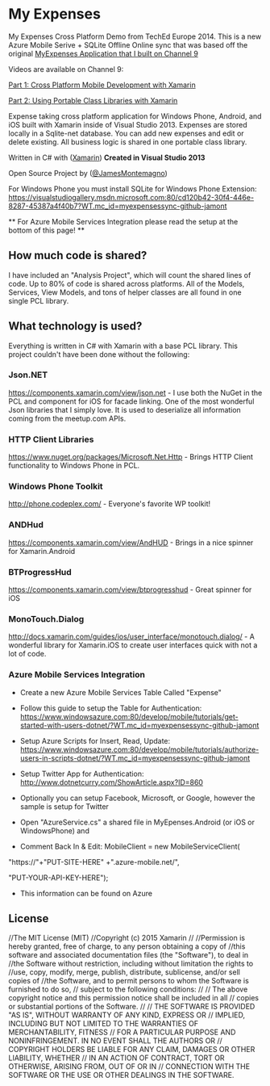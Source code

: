 My Expenses
==========

My Expenses Cross Platform Demo from TechEd Europe 2014. This is a new Azure Mobile Serive + SQLite Offline Online sync that was based off the original [MyExpenses Application that I built on Channel 9](http://www.github.com/jamesmontemagno/myexpenses)

Videos are available on Channel 9:

[Part 1: Cross Platform Mobile Development with Xamarin](https://channel9.msdn.com:80/Shows/Visual-Studio-Toolbox/Cross-Platform-Development-With-Xamarin?WT.mc_id=myexpensessync-github-jamont)

[Part 2: Using Portable Class Libraries with Xamarin](https://channel9.msdn.com:80/Shows/Visual-Studio-Toolbox/Using-Portable-Class-Libraries-with-Xamarin?WT.mc_id=myexpensessync-github-jamont)

Expense taking cross platform application for Windows Phone, Android, and iOS built with Xamarin inside of Visual Studio 2013. Expenses are stored locally in a Sqlite-net database. You can add new expenses and edit or delete existing. All business logic is shared in one portable class library.

Written in C# with ([Xamarin](http://www.xamarin.com))  **Created in Visual Studio 2013**

Open Source Project by ([@JamesMontemagno](http://www.twitter.com/jamesmontemagno)) 

For Windows Phone you must install SQLite for Windows Phone Extension: https://visualstudiogallery.msdn.microsoft.com:80/cd120b42-30f4-446e-8287-45387a4f40b7?WT.mc_id=myexpensessync-github-jamont

** For Azure Mobile Services Integration please read the setup at the bottom of this page! **

## How much code is shared?
I have included an "Analysis Project", which will count the shared lines of code. Up to 80% of code is shared across platforms. All of the Models, Services, View Models, and tons of helper classes are all found in one single PCL library. 

## What technology is used?
Everything is written in C# with Xamarin with a base PCL library. This project couldn't have been done without the following:

### Json.NET
https://components.xamarin.com/view/json.net - I use both the NuGet in the PCL and component for iOS for facade linking. One of the most wonderful Json libraries that I simply love. It is used to deserialize all information coming from the meetup.com APIs.

### HTTP Client Libraries
https://www.nuget.org/packages/Microsoft.Net.Http - Brings HTTP Client functionality to Windows Phone in PCL.

### Windows Phone Toolkit
http://phone.codeplex.com/ - Everyone's favorite WP toolkit!

### ANDHud
https://components.xamarin.com/view/AndHUD - Brings in a nice spinner for Xamarin.Android

### BTProgressHud
https://components.xamarin.com/view/btprogresshud - Great spinner for iOS

### MonoTouch.Dialog
http://docs.xamarin.com/guides/ios/user_interface/monotouch.dialog/ - A wonderful library for Xamarin.iOS to create user interfaces quick with not a lot of code.


### Azure Mobile Services Integration

* Create a new Azure Mobile Services Table Called "Expense"
* Follow this guide to setup the Table for Authentication: https://www.windowsazure.com:80/develop/mobile/tutorials/get-started-with-users-dotnet/?WT.mc_id=myexpensessync-github-jamont

* Setup Azure Scripts for Insert, Read, Update: https://www.windowsazure.com:80/develop/mobile/tutorials/authorize-users-in-scripts-dotnet/?WT.mc_id=myexpensessync-github-jamont

* Setup Twitter App for Authentication: http://www.dotnetcurry.com/ShowArticle.aspx?ID=860

* Optionally you can setup Facebook, Microsoft, or Google, however the sample is setup for Twitter

* Open "AzureService.cs" a shared file in MyEpenses.Android (or iOS or WindowsPhone) and 
* Comment Back In & Edit: MobileClient = new MobileServiceClient(
        
"https://"+"PUT-SITE-HERE" +".azure-mobile.net/",
        
"PUT-YOUR-API-KEY-HERE");

* This information can be found on Azure
        

## License

//The MIT License (MIT)
//Copyright (c) 2015 Xamarin
//
//Permission is hereby granted, free of charge, to any person obtaining a copy of
//this software and associated documentation files (the "Software"), to deal in
//the Software without restriction, including without limitation the rights to
//use, copy, modify, merge, publish, distribute, sublicense, and/or sell copies of
//the Software, and to permit persons to whom the Software is furnished to do so,
//    subject to the following conditions:
//
//    The above copyright notice and this permission notice shall be included in all
//    copies or substantial portions of the Software.
//
//    THE SOFTWARE IS PROVIDED "AS IS", WITHOUT WARRANTY OF ANY KIND, EXPRESS OR
//    IMPLIED, INCLUDING BUT NOT LIMITED TO THE WARRANTIES OF MERCHANTABILITY, FITNESS
//    FOR A PARTICULAR PURPOSE AND NONINFRINGEMENT. IN NO EVENT SHALL THE AUTHORS OR
//    COPYRIGHT HOLDERS BE LIABLE FOR ANY CLAIM, DAMAGES OR OTHER LIABILITY, WHETHER
//    IN AN ACTION OF CONTRACT, TORT OR OTHERWISE, ARISING FROM, OUT OF OR IN
//    CONNECTION WITH THE SOFTWARE OR THE USE OR OTHER DEALINGS IN THE SOFTWARE.

